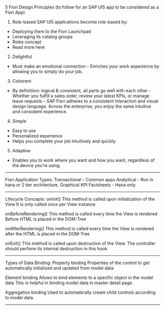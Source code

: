 5 Fiori Design Principles (to follow for an SAP UI5 app to be considered as a Fiori App)
1. Role-based
SAP UI5 applications become role-based by:
- Deploying them to the Fiori Launchpad
- Leveraging its catalog groups
- Roles concept
- Read more here
2. Delightful
- Must make an emotional connection - Enriches your work experience by allowing you to simply do your job.
3. Coherent
- By definitiion: logical & consistent, all parts go well with each other - Whether you fulfill a sales order, review your latest KPIs, or manage leave requests – SAP Fiori adheres to a consistent interaction and visual design language. Across the enterprise, you enjoy the same intuitive and consistent experience.
4. Simple
- Easy to use
- Personalized experience
- Helps you complete your job intuitively and quickly
5. Adaptive
- Enables you to work where you want and how you want, regardless of the device you’re using

*********************************************************************************************

Fiori Application Types:
Transactional - Common apps
Analytical - Run in hana or 2 tier architecture. Graphical KPI
Factsheets - Hana only

*********************************************************************************************

Lifecycle Concepts:
onInit()
This method is called upon initialization of the View
It is only called once per View instance
 
onBeforeRendering()
This method is called every time the View is rendered
Before HTML is placed in the DOM-Tree
 
onAfterRendering()
This method is called every time the View is rendered
after the HTML is placed in the DOM-Tree
 
onExit()
This method is called upon destruction of the View.
The controller should perform its internal destruction in this hook

*********************************************************************************************

Types of Data Binding:
Property binding
Properties of the control to get automatically initialized and updated from model data
 
Element binding
Allows to bind elements to a specific object in the model data
This is helpful in binding model data in master detail page.
 
Aggregation binding
Used to automatically create child controls according to model data.

*********************************************************************************************